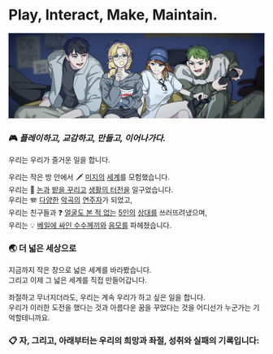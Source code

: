 # Play, Interact, Make, Maintain.

![](https://raw.githubusercontent.com/pimm-dev/.github/refs/heads/master/static/marathon-cover.png)

### 🎮 _플레이하고, 교감하고, 만들고, 이어나가다._

우리는 우리가 즐거운 일을 합니다.

우리는 작은 방 안에서 🗡️ [미지의](https://www.nintendo.co.kr/character/zelda/) [세계](https://genshin.hoyoverse.com/ko)를 모험했습니다.  
우리는 🌾 [논과](https://arcsystemworks.asia/sakuna/kr/) [밭을 꾸리고](https://www.stardewvalley.net/) [생활의 터전을](https://www.nintendo.co.kr/switch/acbaa/index.html) 일구었습니다.    
우리는 🪗 [다양한](https://pjsekai.sega.jp/) [악곡의](https://rhythmdr.com/) [연주자](https://www.djmaxrespect.com/)가 되었고,  
우리는 친구들과 ❓ [얼굴도 본 적 없는](https://overwatch.blizzard.com/) [5인의](https://www.leagueoflegends.com/) [상대를](https://www.pubg.com/) 쓰러뜨려냈으며,  
우리는 💡 [베일에 싸인 수수께끼와](https://www.layton.jp/) [음모를](https://store.steampowered.com/app/3072450/FAKEBOOK/) 파헤쳤습니다.  

### 🌏 더 넓은 세상으로
지금까지 작은 창으로 넓은 세계를 바라봤습니다.  
그리고 이제 그 넓은 세계를 직접 만들어갑니다.  

좌절하고 무너지더라도, 우리는 계속 우리가 하고 싶은 일을 합니다.  
우리가 이러한 도전을 했다는 것과 아름다운 꿈을 꾸었다는 것을 어디선가 누군가는 기억할테니까요.  

### 📋 자, 그리고, 아래부터는 우리의 희망과 좌절, 성취와 실패의 기록입니다:
